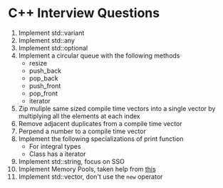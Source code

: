 # C++ Interview Questions

1. Implement std::variant
2. Implement std::any
3. Implement std::optional
4. Implement a circular queue with the following methods
    - resize
    - push_back
    - pop_back
    - push_front
    - pop_front
    - iterator
5. Zip muliple same sized compile time vectors into a single vector by multiplying all the elements at each index
6. Remove adjacent duplicates from a compile time vector
7. Perpend a number to a compile time vector
8. Implement the following specializations of print function
    - For integral types
    - Class has a iterator
9. Implement std::string, focus on SSO
10. Implement Memory Pools, taken help from [this](http://dmitrysoshnikov.com/compilers/writing-a-pool-allocator/)
11. Implement std::vector, don't use the `new` operator 

